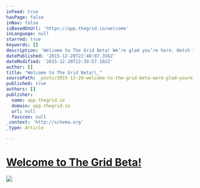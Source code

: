 ```yaml
---
inFeed: true
hasPage: false
inNav: false
isBasedOnUrl: 'https://app.thegrid.io/welcome'
inLanguage: null
starred: true
keywords: []
description: 'Welcome to The Grid Beta! We’re glad you’re here. Watch this video for a quick overview before getting started.'
datePublished: '2015-12-20T22:40:07.356Z'
dateModified: '2015-12-20T22:39:57.102Z'
author: []
title: "Welcome to The Grid Beta!\_"
sourcePath: _posts/2015-12-20-welcome-to-the-grid-beta-were-glad-youre-here-watch-this.md
published: true
authors: []
publisher:
  name: app.thegrid.io
  domain: app.thegrid.io
  url: null
  favicon: null
_context: 'http://schema.org'
_type: Article

---
```

# [Welcome to The Grid Beta! ][0]
![](https://s3-us-west-2.amazonaws.com/the-grid-img/p/9fc219982295902b173c82a9d31f83b2aec33a26.jpg)

[0]: https://app.thegrid.io/welcome
